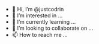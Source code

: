 - 👋 Hi, I’m @justcodrin
- 👀 I’m interested in ...
- 🌱 I’m currently learning ...
- 💞️ I’m looking to collaborate on ...
- 📫 How to reach me ...

<!---
justcodrin/justcodrin is a ✨ special ✨ repository because its `README.md` (this file) appears on your GitHub profile.
You can click the Preview link to take a look at your changes.
--->
